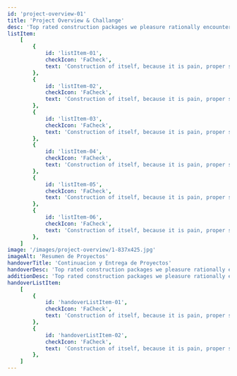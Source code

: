 ```yaml
---
id: 'project-overview-01'
title: 'Project Overview & Challange'
desc: 'Top rated construction packages we pleasure rationally encounter consequences interesting who loves or pursue or desires to obtain These cases are perfectly simple and easy to distinguish. In a free hour, when our power the choice is untrammelled and when nothing prevents our being able to do what we like best, every pleasure is to be welcomed and every pain avoided. But in certain circumstances'
listItem:
    [
        {
            id: 'listItem-01',
            checkIcon: 'FaCheck',
            text: 'Construction of itself, because it is pain, proper style design occur pleasure',
        },
        {
            id: 'listItem-02',
            checkIcon: 'FaCheck',
            text: 'Construction of itself, because it is pain, proper style design occur pleasure',
        },
        {
            id: 'listItem-03',
            checkIcon: 'FaCheck',
            text: 'Construction of itself, because it is pain, proper style design occur pleasure',
        },
        {
            id: 'listItem-04',
            checkIcon: 'FaCheck',
            text: 'Construction of itself, because it is pain, proper style design occur pleasure',
        },
        {
            id: 'listItem-05',
            checkIcon: 'FaCheck',
            text: 'Construction of itself, because it is pain, proper style design occur pleasure',
        },
        {
            id: 'listItem-06',
            checkIcon: 'FaCheck',
            text: 'Construction of itself, because it is pain, proper style design occur pleasure',
        },
    ]
image: '/images/project-overview/1-837x425.jpg'
imageAlt: 'Resumen de Proyectos'
handoverTitle: 'Continuacion y Entrega de Proyectos'
handoverDesc: 'Top rated construction packages we pleasure rationally encounter consequences interesting who loves or pursue or desires to obtain These cases are perfectly simple and easy to distinguish. In a free hour, when our power the choice is untrammelled and when nothing prevents our being able to do what we like best, every pleasure is to be welcomed and every pain avoided. But in certain circumstances'
additionDesc: 'Top rated construction packages we pleasure rationally encounter consequences interesting who loves or pursue or desires to obtain These cases are perfectly simple and easy to distinguish. In a free hour'
handoverListItem:
    [
        {
            id: 'handoverListItem-01',
            checkIcon: 'FaCheck',
            text: 'Construction of itself, because it is pain, proper style design occur pleasure',
        },
        {
            id: 'handoverListItem-02',
            checkIcon: 'FaCheck',
            text: 'Construction of itself, because it is pain, proper style design occur pleasure',
        },
    ]
---
```

